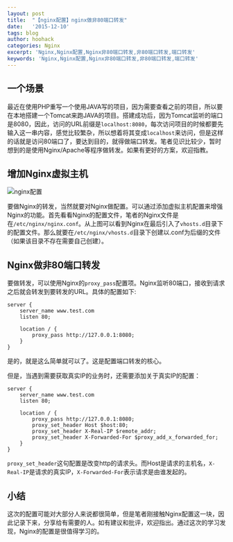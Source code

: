 ```yaml
---
layout: post
title:  "【nginx配置】nginx做非80端口转发"
date:   '2015-12-10'
tags: blog
author: hoohack
categories: Nginx
excerpt: 'Nginx,Nginx配置,Nginx非80端口转发,非80端口转发,端口转发'
keywords: 'Nginx,Nginx配置,Nginx非80端口转发,非80端口转发,端口转发'
---
```


## 一个场景
最近在使用PHP重写一个使用JAVA写的项目，因为需要查看之前的项目，所以要在本地搭建一个Tomcat来跑JAVA的项目。搭建成功后，因为Tomcat监听的端口是8080，因此，访问的URL前缀是`localhost:8080`，每次访问项目的时候都要先输入这一串内容，感觉比较繁杂，所以想着将其变成`localhost`来访问，但是这样的话就是访问80端口了，要达到目的，就得做端口转发。笔者见识比较少，暂时想到的是使用Nginx/Apache等程序做转发。如果有更好的方案，欢迎指教。



## 增加Nginx虚拟主机

![nginx配置](http://7u2eqw.com1.z0.glb.clouddn.com/nginx配置.jpg)

要做Nginx的转发，当然就要对Nginx做配置。可以通过添加虚拟主机配置来增强Nginx的功能。首先看看Nginx的配置文件，笔者的Nginx文件是在`/etc/nginx/nginx.conf`。从上图可以看到Nginx在最后引入了`vhosts.d`目录下的配置文件。那么就要在`/etc/nginx/vhosts.d`目录下创建以.conf为后缀的文件（如果该目录不存在需要自己创建）。

## Nginx做非80端口转发
要做转发，可以使用Nginx的`proxy_pass`配置项。Nginx监听80端口，接收到请求之后就会转发到要转发的URL。具体的配置如下:

    server {
        server_name www.test.com
        listen 80;

        location / {
            proxy_pass http://127.0.0.1:8080;
        }
    }

是的，就是这么简单就可以了。这是配置端口转发的核心。

但是，当遇到需要获取真实IP的业务时，还需要添加关于真实IP的配置：

    server {
        server_name www.test.com
        listen 80;

        location / {
            proxy_pass http://127.0.0.1:8080;
            proxy_set_header Host $host:80;
            proxy_set_header X-Real-IP $remote_addr;
            proxy_set_header X-Forwarded-For $proxy_add_x_forwarded_for;
        }
    }

`proxy_set_header`这句配置是改变http的请求头。而Host是请求的主机名，`X-Real-IP`是请求的真实IP，`X-Forwarded-For`表示请求是由谁发起的。

## 小结
这次的配置可能对大部分人来说都很简单，但是笔者刚接触Nginx配置这一块，因此记录下来，分享给有需要的人。如有建议和批评，欢迎指出。通过这次的学习发现，Nginx的配置是很值得学习的。
